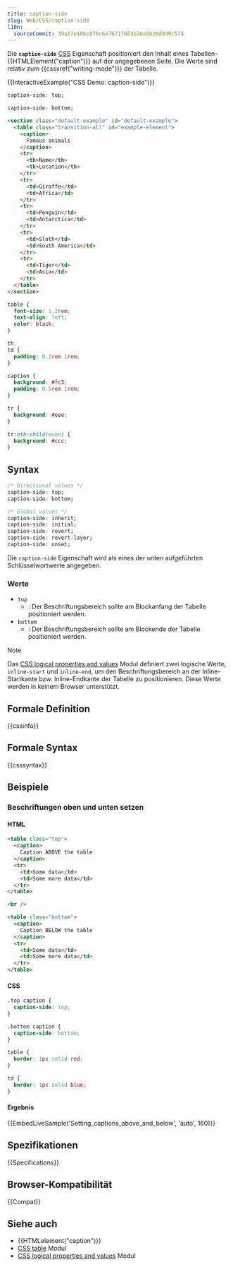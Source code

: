 ```yaml
---
title: caption-side
slug: Web/CSS/caption-side
l10n:
  sourceCommit: 39a17e10bc078c6e76717683b26a5b20d9d9c574
---
```


Die **`caption-side`** [CSS](/de/docs/Web/CSS) Eigenschaft positioniert den Inhalt eines Tabellen-{{HTMLElement("caption")}} auf der angegebenen Seite. Die Werte sind relativ zum {{cssxref("writing-mode")}} der Tabelle.

{{InteractiveExample("CSS Demo: caption-side")}}

```css interactive-example-choice
caption-side: top;
```

```css interactive-example-choice
caption-side: bottom;
```

```html interactive-example
<section class="default-example" id="default-example">
  <table class="transition-all" id="example-element">
    <caption>
      Famous animals
    </caption>
    <tr>
      <th>Name</th>
      <th>Location</th>
    </tr>
    <tr>
      <td>Giraffe</td>
      <td>Africa</td>
    </tr>
    <tr>
      <td>Penguin</td>
      <td>Antarctica</td>
    </tr>
    <tr>
      <td>Sloth</td>
      <td>South America</td>
    </tr>
    <tr>
      <td>Tiger</td>
      <td>Asia</td>
    </tr>
  </table>
</section>
```

```css interactive-example
table {
  font-size: 1.2rem;
  text-align: left;
  color: black;
}

th,
td {
  padding: 0.2rem 1rem;
}

caption {
  background: #fc3;
  padding: 0.5rem 1rem;
}

tr {
  background: #eee;
}

tr:nth-child(even) {
  background: #ccc;
}
```

## Syntax

```css
/* Directional values */
caption-side: top;
caption-side: bottom;

/* Global values */
caption-side: inherit;
caption-side: initial;
caption-side: revert;
caption-side: revert-layer;
caption-side: unset;
```

Die `caption-side` Eigenschaft wird als eines der unten aufgeführten Schlüsselwortwerte angegeben.

### Werte

- `top`
  - : Der Beschriftungsbereich sollte am Blockanfang der Tabelle positioniert werden.
- `bottom`
  - : Der Beschriftungsbereich sollte am Blockende der Tabelle positioniert werden.

> [!NOTE]
> Das [CSS logical properties and values](/de/docs/Web/CSS/CSS_logical_properties_and_values) Modul definiert zwei logische Werte, `inline-start` und `inline-end`, um den Beschriftungsbereich an der Inline-Startkante bzw. Inline-Endkante der Tabelle zu positionieren. Diese Werte werden in keinem Browser unterstützt.

## Formale Definition

{{cssinfo}}

## Formale Syntax

{{csssyntax}}

## Beispiele

### Beschriftungen oben und unten setzen

#### HTML

```html
<table class="top">
  <caption>
    Caption ABOVE the table
  </caption>
  <tr>
    <td>Some data</td>
    <td>Some more data</td>
  </tr>
</table>

<br />

<table class="bottom">
  <caption>
    Caption BELOW the table
  </caption>
  <tr>
    <td>Some data</td>
    <td>Some more data</td>
  </tr>
</table>
```

#### CSS

```css
.top caption {
  caption-side: top;
}

.bottom caption {
  caption-side: bottom;
}

table {
  border: 1px solid red;
}

td {
  border: 1px solid blue;
}
```

#### Ergebnis

{{EmbedLiveSample('Setting_captions_above_and_below', 'auto', 160)}}

## Spezifikationen

{{Specifications}}

## Browser-Kompatibilität

{{Compat}}

## Siehe auch

- {{HTMLelement("caption")}}
- [CSS table](/de/docs/Web/CSS/CSS_table) Modul
- [CSS logical properties and values](/de/docs/Web/CSS/CSS_logical_properties_and_values) Modul
